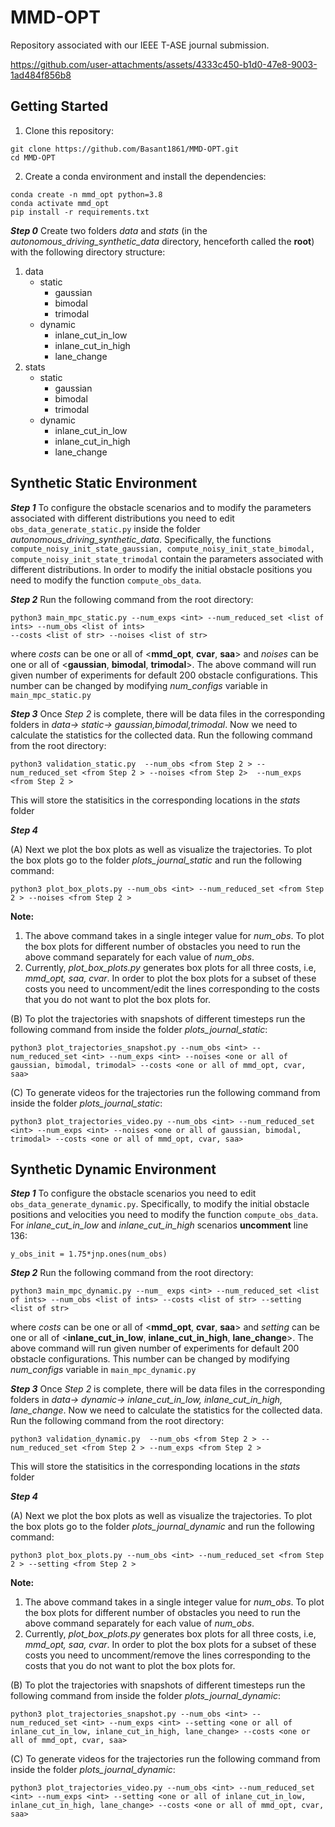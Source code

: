 # MMD-OPT

Repository associated with our IEEE T-ASE journal submission.


https://github.com/user-attachments/assets/4333c450-b1d0-47e8-9003-1ad484f856b8

## Getting Started

1. Clone this repository:
```
git clone https://github.com/Basant1861/MMD-OPT.git
cd MMD-OPT
```
2. Create a conda environment and install the dependencies:

```
conda create -n mmd_opt python=3.8
conda activate mmd_opt
pip install -r requirements.txt
```

***Step 0*** Create two folders *data* and *stats* (in the *autonomous_driving_synthetic_data* directory, henceforth called the **root**) with the following directory structure:
1. data
   - static
     - gaussian
     - bimodal
     - trimodal
   - dynamic
     - inlane_cut_in_low
     - inlane_cut_in_high
     - lane_change
2. stats
   - static
     - gaussian
     - bimodal
     - trimodal
   - dynamic
     - inlane_cut_in_low
     - inlane_cut_in_high
     - lane_change

## Synthetic Static Environment

***Step 1*** To configure the obstacle scenarios and to modify the parameters associated with different distributions you need to edit ```obs_data_generate_static.py``` inside the folder *autonomous_driving_synthetic_data*.
Specifically, the functions ```compute_noisy_init_state_gaussian, compute_noisy_init_state_bimodal, compute_noisy_init_state_trimodal``` contain the parameters associated with different distributions.
In order to modify the initial obstacle positions you need to modify the function ```compute_obs_data```.

***Step 2*** Run the following command from the root directory:
```
python3 main_mpc_static.py --num_exps <int> --num_reduced_set <list of ints> --num_obs <list of ints>
--costs <list of str> --noises <list of str>
```
where *costs* can be one or all of <**mmd_opt**, **cvar**, **saa**> and *noises* can be one or all of <**gaussian**, **bimodal**, **trimodal**>. The above command will run given number of experiments for default 200 obstacle configurations. This number can be changed by modifying *num_configs* variable in ```main_mpc_static.py```

***Step 3*** Once *Step 2* is complete, there will be data files in the corresponding folders in *data-> static-> gaussian,bimodal,trimodal*. Now we need to calculate the statistics for the collected data. Run the following command from the root directory:
```
python3 validation_static.py  --num_obs <from Step 2 > --num_reduced_set <from Step 2 > --noises <from Step 2>  --num_exps <from Step 2 >
```
This will store the statisitics in the corresponding locations in the *stats* folder

***Step 4*** 

(A) Next we plot the box plots as well as visualize the trajectories. To plot the box plots go to the folder *plots_journal_static* and run the following command:
```
python3 plot_box_plots.py --num_obs <int> --num_reduced_set <from Step 2 > --noises <from Step 2 >
```
**Note:** 
1. The above command takes in a single integer value for *num_obs*. To plot the box plots for different number of obstacles you need to run the above command separately for each value of *num_obs*.
2. Currently, *plot_box_plots.py* generates box plots for all three costs, i.e, *mmd_opt, saa, cvar*. In order to plot the box plots for a subset of these costs you need to uncomment/edit the lines corresponding to the costs that you do not want to plot the box plots for.

(B) To plot the trajectories with snapshots of different timesteps run the following command from inside the folder *plots_journal_static*:
```
python3 plot_trajectories_snapshot.py --num_obs <int> --num_reduced_set <int> --num_exps <int> --noises <one or all of gaussian, bimodal, trimodal> --costs <one or all of mmd_opt, cvar, saa>
```
(C) To generate videos for the trajectories run the following command from inside the folder *plots_journal_static*:
```
python3 plot_trajectories_video.py --num_obs <int> --num_reduced_set <int> --num_exps <int> --noises <one or all of gaussian, bimodal, trimodal> --costs <one or all of mmd_opt, cvar, saa>
```
## Synthetic Dynamic Environment

***Step 1*** To configure the obstacle scenarios you need to edit ```obs_data_generate_dynamic.py```.
Specifically, to modify the initial obstacle positions and velocities you need to modify the function ```compute_obs_data```. For *inlane_cut_in_low* and *inlane_cut_in_high* scenarios **uncomment** line 136:
```
y_obs_init = 1.75*jnp.ones(num_obs)
```

***Step 2*** Run the following command from the root directory:
```
python3 main_mpc_dynamic.py --num_ exps <int> --num_reduced_set <list of ints> --num_obs <list of ints> --costs <list of str> --setting <list of str>

```
where *costs* can be one or all of <**mmd_opt**, **cvar**, **saa**> and *setting* can be one or all of <**inlane_cut_in_low**, **inlane_cut_in_high**, **lane_change**>. The above command will run given number of experiments for default 200 obstacle configurations. This number can be changed by modifying *num_configs* variable in ```main_mpc_dynamic.py```

***Step 3*** Once *Step 2* is complete, there will be data files in the corresponding folders in *data-> dynamic-> inlane_cut_in_low, inlane_cut_in_high, lane_change*. Now we need to calculate the statistics for the collected data. Run the following command from the root directory:
```
python3 validation_dynamic.py  --num_obs <from Step 2 > --num_reduced_set <from Step 2 > --num_exps <from Step 2 >
```
This will store the statisitics in the corresponding locations in the *stats* folder

***Step 4*** 

(A) Next we plot the box plots as well as visualize the trajectories. To plot the box plots go to the folder *plots_journal_dynamic* and run the following command:
```
python3 plot_box_plots.py --num_obs <int> --num_reduced_set <from Step 2 > --setting <from Step 2 >
```
**Note:** 
1. The above command takes in a single integer value for *num_obs*. To plot the box plots for different number of obstacles you need to run the above command separately for each value of *num_obs*.
2. Currently, *plot_box_plots.py* generates box plots for all three costs, i.e, *mmd_opt, saa, cvar*. In order to plot the box plots for a subset of these costs you need to uncomment/remove the lines corresponding to the costs that you do not want to plot the box plots for.

(B) To plot the trajectories with snapshots of different timesteps run the following command from inside the folder *plots_journal_dynamic*:
```
python3 plot_trajectories_snapshot.py --num_obs <int> --num_reduced_set <int> --num_exps <int> --setting <one or all of inlane_cut_in_low, inlane_cut_in_high, lane_change> --costs <one or all of mmd_opt, cvar, saa>
```
(C) To generate videos for the trajectories run the following command from inside the folder *plots_journal_dynamic*:
```
python3 plot_trajectories_video.py --num_obs <int> --num_reduced_set <int> --num_exps <int> --setting <one or all of inlane_cut_in_low, inlane_cut_in_high, lane_change> --costs <one or all of mmd_opt, cvar, saa>
```

